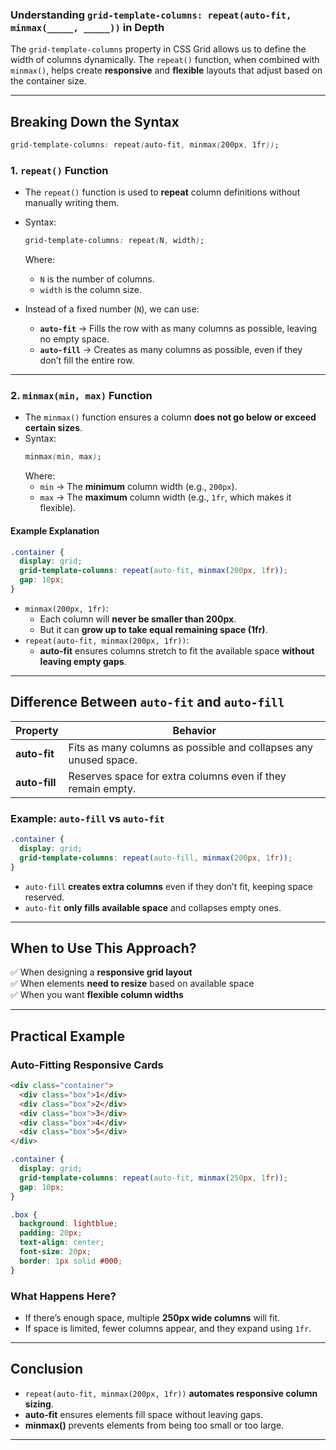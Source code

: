 ### **Understanding `grid-template-columns: repeat(auto-fit, minmax(_____, _____))` in Depth**

The `grid-template-columns` property in CSS Grid allows us to define the width of columns dynamically. The `repeat()` function, when combined with `minmax()`, helps create **responsive** and **flexible** layouts that adjust based on the container size.

---

## **Breaking Down the Syntax**
```css
grid-template-columns: repeat(auto-fit, minmax(200px, 1fr));
```
### **1. `repeat()` Function**
- The `repeat()` function is used to **repeat** column definitions without manually writing them.
- Syntax:  
  ```css
  grid-template-columns: repeat(N, width);
  ```
  Where:
  - `N` is the number of columns.
  - `width` is the column size.

- Instead of a fixed number (`N`), we can use:
  - **`auto-fit`** → Fills the row with as many columns as possible, leaving no empty space.
  - **`auto-fill`** → Creates as many columns as possible, even if they don’t fill the entire row.

---

### **2. `minmax(min, max)` Function**
- The `minmax()` function ensures a column **does not go below or exceed certain sizes**.
- Syntax:  
  ```css
  minmax(min, max);
  ```
  Where:
  - `min` → The **minimum** column width (e.g., `200px`).
  - `max` → The **maximum** column width (e.g., `1fr`, which makes it flexible).

#### **Example Explanation**
```css
.container {
  display: grid;
  grid-template-columns: repeat(auto-fit, minmax(200px, 1fr));
  gap: 10px;
}
```
- `minmax(200px, 1fr)`:  
  - Each column will **never be smaller than 200px**.
  - But it can **grow up to take equal remaining space (1fr)**.
- `repeat(auto-fit, minmax(200px, 1fr))`:  
  - **auto-fit** ensures columns stretch to fit the available space **without leaving empty gaps**.

---

## **Difference Between `auto-fit` and `auto-fill`**
| Property | Behavior |
|----------|----------|
| **auto-fit** | Fits as many columns as possible and collapses any unused space. |
| **auto-fill** | Reserves space for extra columns even if they remain empty. |

### **Example: `auto-fill` vs `auto-fit`**
```css
.container {
  display: grid;
  grid-template-columns: repeat(auto-fill, minmax(200px, 1fr));
}
```
- `auto-fill` **creates extra columns** even if they don’t fit, keeping space reserved.
- `auto-fit` **only fills available space** and collapses empty ones.

---

## **When to Use This Approach?**
✅ When designing a **responsive grid layout**  
✅ When elements **need to resize** based on available space  
✅ When you want **flexible column widths**  

---

## **Practical Example**
### **Auto-Fitting Responsive Cards**
```html
<div class="container">
  <div class="box">1</div>
  <div class="box">2</div>
  <div class="box">3</div>
  <div class="box">4</div>
  <div class="box">5</div>
</div>
```
```css
.container {
  display: grid;
  grid-template-columns: repeat(auto-fit, minmax(250px, 1fr));
  gap: 10px;
}

.box {
  background: lightblue;
  padding: 20px;
  text-align: center;
  font-size: 20px;
  border: 1px solid #000;
}
```
### **What Happens Here?**
- If there’s enough space, multiple **250px wide columns** will fit.
- If space is limited, fewer columns appear, and they expand using `1fr`.

---

## **Conclusion**
- `repeat(auto-fit, minmax(200px, 1fr))` **automates responsive column sizing**.
- **auto-fit** ensures elements fill space without leaving gaps.
- **minmax()** prevents elements from being too small or too large.



---